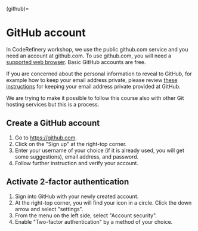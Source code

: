 (github)=

# GitHub account

In CodeRefinery workshop, we use the public github.com service and you need an
account at github.com. To use github.com, you will need a [supported web
browser](https://help.github.com/articles/supported-browsers/). Basic GitHub
accounts are free.

If you are concerned about the personal information to reveal to GitHub, for
example how to keep your email address private, please review [these
instructions](https://help.github.com/articles/keeping-your-email-address-private/)
for keeping your email address private provided at GitHub.

We are trying to make it possible to follow this course also with other Git
hosting services but this is a process.


## Create a GitHub account

1. Go to <https://github.com>.
2. Click on the "Sign up" at the right-top corner.
3. Enter your username of your choice (if it is already used, you will get some suggestions), email address, and password.
4. Follow further instruction and verify your account.


## Activate 2-factor authentication

1. Sign into GitHub with your newly created account.
2. At the right-top corner, you will find your icon in a circle. Click the down arrow and select "settings".
3. From the menu on the left side, select "Account security".
4. Enable "Two-factor authentication" by a method of your choice.
